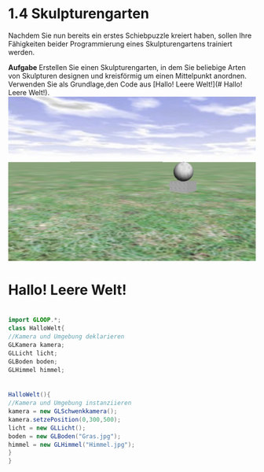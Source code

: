 # 1.4 Skulpturengarten
Nachdem Sie nun bereits ein erstes Schiebpuzzle kreiert haben, sollen Ihre Fähigkeiten beider Programmierung eines Skulpturengartens trainiert werden.

**Aufgabe**
Erstellen Sie einen Skulpturengarten, in dem Sie beliebige Arten von Skulpturen designen und kreisförmig um einen Mittelpunkt anordnen. Verwenden Sie als Grundlage,den Code aus [Hallo! Leere Welt!](# Hallo! Leere Welt!).
![](/assets/Skulpturengarten.jpg)

# Hallo! Leere Welt!
```java

import GLOOP.*;
class HalloWelt{
//Kamera und Umgebung deklarieren
GLKamera kamera;
GLLicht licht;
GLBoden boden;
GLHimmel himmel;


HalloWelt(){
//Kamera und Umgebung instanziieren
kamera = new GLSchwenkkamera();
kamera.setzePosition(0,300,500);
licht = new GLLicht();
boden = new GLBoden("Gras.jpg");
himmel = new GLHimmel("Himmel.jpg"); 
}
}
```
